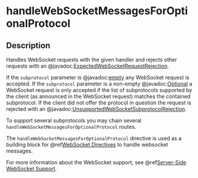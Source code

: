 # handleWebSocketMessagesForOptionalProtocol

## Description

Handles WebSocket requests with the given handler and rejects other requests with an
@javadoc:[ExpectedWebSocketRequestRejection](akka.http.javadsl.server.ExpectedWebSocketRequestRejection$).

If the `subprotocol` parameter is @javadoc:[empty](java.util.Optional#empty--) any WebSocket request is accepted. If the `subprotocol` parameter is
a non-empty @javadoc:[Optional](java.util.Optional) a WebSocket request is only accepted if the list of subprotocols supported by the client (as
announced in the WebSocket request) matches the contained subprotocol. If the client did not offer the protocol in question
the request is rejected with an @javadoc:[UnsupportedWebSocketSubprotocolRejection](akka.http.javadsl.server.UnsupportedWebSocketSubprotocolRejection).

To support several subprotocols you may chain several `handleWebSocketMessagesForOptionalProtocol` routes.

The `handleWebSocketMessagesForOptionalProtocol` directive is used as a building block for @ref[WebSocket Directives](index.md) to handle websocket messages.

For more information about the WebSocket support, see @ref[Server-Side WebSocket Support](../../../server-side/websocket-support.md#server-side-websocket-support-java).

